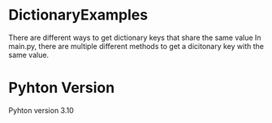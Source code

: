 # DictionaryExamples
There are different ways to get dictionary keys that share the same value
In main.py, there are multiple different methods to get a dicitonary key with the same value.

# Pyhton Version
Pyhton version 3.10
